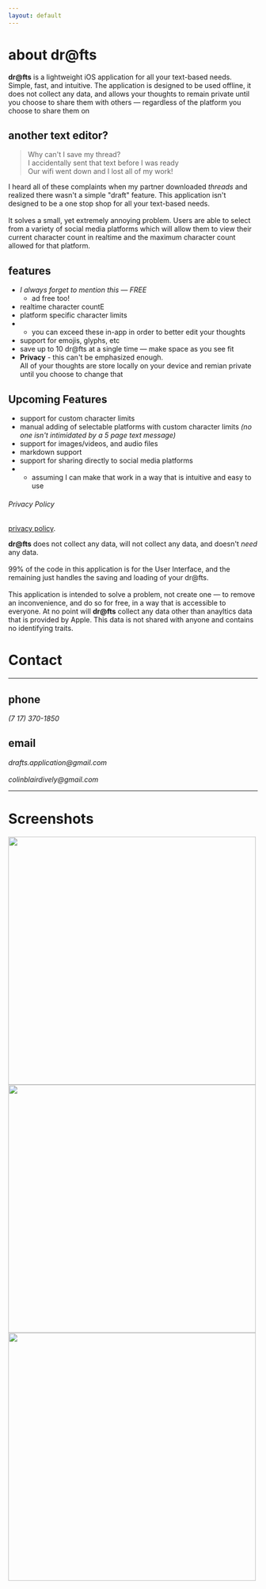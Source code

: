```yaml
---
layout: default
---
```


<!-- Text can be **bold**, _italic_, or ~~strikethrough~~. -->
# about dr@fts

**dr@fts** is a lightweight iOS application for all your text-based needs. Simple, fast, and intuitive. 
The application is designed to be used offline, it does not collect any data, and allows your thoughts to remain
private until you choose to share them with others — regardless of the platform you choose to share them on

## another text editor?

> Why can't I save my thread? <br>
> I accidentally sent that text before I was ready <br>
> Our wifi went down and I lost all of my work! <br>

I heard all of these complaints when my partner downloaded _threads_ and realized there wasn't a simple "draft" feature. This 
application isn't designed to be a one stop shop for all your text-based needs. 
<br><br>
It solves a small, yet extremely annoying problem. 
Users are able to select from a variety of social media platforms which will allow them to view their current character count in 
realtime and the maximum character count allowed for that platform. 

## features

* _I always forget to mention this — FREE_  
  * ad free too!
* realtime character countE
* platform specific character limits 
* * you can exceed these in-app in order to better edit your thoughts
* support for emojis, glyphs, etc
* save up to 10 dr@fts at a single time — make space as you see fit
* **Privacy** - this can't be emphasized enough. <br>
All of your thoughts are store locally on your device and remian private until you choose to change that

## Upcoming Features

* support for custom character limits
* manual adding of selectable platforms with custom character limits _(no one isn't intimidated by a 5 page text message)_
* support for images/videos, and audio files
* markdown support
* support for sharing directly to social media platforms 
* * assuming I can make that work in a way that is intuitive and easy to use 

###### Privacy Policy
[privacy policy](drafts\index.md).
<br>

**dr@fts** does not collect any data,
will not collect any data, and doesn't _need_ any data. <br><br>
99% of the code in this application is for the User Interface, and the remaining just handles the saving and loading of your dr@fts.
<br><br>
This application is intended to solve a problem, not create one — to remove an inconvenience, and do so for free, in a way that is accessible to everyone.
At no point will **dr@fts** collect any data other than anayltics data that is provided by Apple. This data is not shared with anyone and
contains no identifying traits.

# Contact
---
## phone
_(7 17) 370-1850_
## email
_drafts.application@gmail.com_ <br><br>
_colinblairdively@gmail.com_

---

# Screenshots

<div>
  <img src="https://user-images.githubusercontent.com/92187527/257017391-a5040924-7c63-463f-8477-00c76dd4d31b.png" height="500">
  <img src="https://user-images.githubusercontent.com/92187527/257017393-b06b5cb1-5141-4ac5-9787-8ec89b230c13.png" height="500">
  <img src="https://user-images.githubusercontent.com/92187527/257017390-9c81e3a1-95e1-4fd0-97a6-6151c14d8a4e.png" height="500">
</div>

